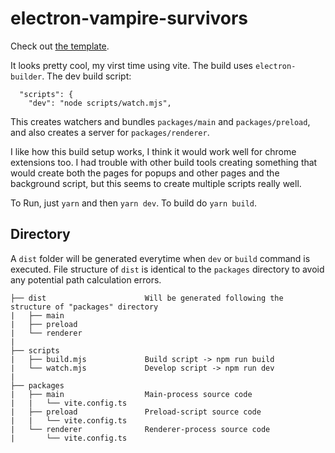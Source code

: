 # electron-vampire-survivors

Check out [the template](https://github.com/electron-vite/electron-vite-vue).

It looks pretty cool, my virst time using vite.   The build uses
`electron-builder`.  The dev build script:

```
  "scripts": {
    "dev": "node scripts/watch.mjs",
```

This creates watchers and bundles `packages/main` and `packages/preload`, and also
creates a server for `packages/renderer`.

I like how this build setup works, I think it would work well for
chrome extensions too.   I had trouble with other build tools creating
something that would create both the pages for popups and other pages
and the background script, but this seems to create multiple scripts really well.

To Run, just `yarn` and then `yarn dev`.  To build do `yarn build`.

## Directory

A `dist` folder will be generated everytime when `dev` or `build` command is executed. File structure of `dist` is identical to the `packages` directory to avoid any potential path calculation errors.

```tree
├── dist                      Will be generated following the structure of "packages" directory
|   ├── main
|   ├── preload
|   └── renderer
|
├── scripts
|   ├── build.mjs             Build script -> npm run build
|   └── watch.mjs             Develop script -> npm run dev
|
├── packages
|   ├── main                  Main-process source code
|   |   └── vite.config.ts
|   ├── preload               Preload-script source code
|   |   └── vite.config.ts
|   └── renderer              Renderer-process source code
|       └── vite.config.ts
```
